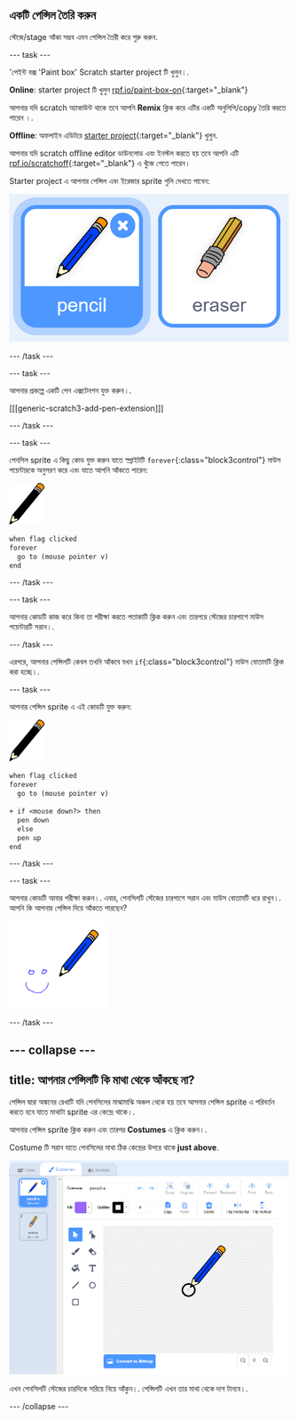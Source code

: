 ## একটি পেন্সিল তৈরি করুন

স্টেজে/stage আঁকা সম্ভব এমন পেন্সিল তৈরী করে শুরু করুন.

--- task ---

'পেইন্ট বক্স 'Paint box' Scratch starter project টি খুলুন।.

**Online**: starter project টি খুলুন [rpf.io/paint-box-on](http://rpf.io/paint-box-on){:target="_blank"}

আপনার যদি scratch অ্যাকাউন্ট থাকে তবে আপনি **Remix** ক্লিক করে এটির একটি অনুলিপি/copy তৈরি করতে পারেন ।.

**Offline**: অফলাইন এডিটরে [starter project](http://rpf.io/p/bn-IN/paint-box-go){:target="_blank"} খুলুন.

আপনার যদি scratch offline editor ডাউনলোড এবং ইনস্টল করতে হয় তবে আপনি এটি [rpf.io/scratchoff](http://rpf.io/scratchoff){:target="_blank"} এ খুঁজে পেতে পারেন।

Starter project এ আপনার পেন্সিল এবং ইরেজার sprite গুলি দেখতে পাবেন:

![screenshot](images/paint-starter.png)

--- /task ---

--- task ---

আপনার প্রকল্পে একটি পেন এক্সটেনশন যুক্ত করুন।.

[[[generic-scratch3-add-pen-extension]]]

--- /task ---

--- task ---

পেনসিল sprite এ কিছু কোড যুক্ত করুন যাতে স্প্রাইটটি `forever`{:class="block3control"} মাউস পয়েন্টারকে অনুসরণ করে এবং যাতে আপনি আঁকতে পারেন:

![pencil](images/pencil.png)

```blocks3
when flag clicked
forever
  go to (mouse pointer v)
end
```

--- /task ---

--- task ---

আপনার কোডটি কাজ করে কিনা তা পরীক্ষা করতে পতাকাটি ক্লিক করুন এবং তারপরে স্টেজের চারপাশে মাউস পয়েন্টারটি সরান।.

--- /task ---

এরপরে, আপনার পেন্সিলটি কেবল তখনি আঁকবে যখন `if`{:class="block3control"} মাউস বোতামটি ক্লিক করা হচ্ছে।.

--- task ---

আপনার পেন্সিল sprite এ এই কোডটি যুক্ত করুন:

![pencil](images/pencil.png)

```blocks3
when flag clicked
forever
  go to (mouse pointer v)

+ if <mouse down?> then
  pen down
  else
  pen up
end
```

--- /task ---

--- task ---

আপনার কোডটি আবার পরীক্ষা করুন।. এবার, পেনসিলটি স্টেজের চারপাশে সরান এবং মাউস বোতামটি ধরে রাখুন।. আপনি কি আপনার পেন্সিল দিয়ে আঁকতে পারছেন?

![screenshot](images/paint-draw.png)

--- /task ---

--- collapse ---
---
title: আপনার পেন্সিলটি কি মাথা থেকে আঁকছে না?
---

পেন্সিল দ্বারা অঙ্কনের রেখাটি যদি পেনসিলের মাঝামাঝি অঞ্চল থেকে হয় তবে আপনার পেন্সিল sprite এ পরিবর্তন করতে হবে যাতে মাথাটা sprite এর কেন্দ্রে থাকে।.

আপনার পেন্সিল sprite ক্লিক করুন এবং তারপর **Costumes** এ ক্লিক করুন।.

Costume টি সরান যাতে পেনসিলের মাথা ঠিক কেন্দ্রের উপরে থাকে **just above**.

![Costume center](images/costume-center-annotated.png)

এখন পেনসিলটি স্টেজের চারদিকে সরিয়ে নিয়ে আঁকুন।. পেন্সিলটি এখন তার মাথা থেকে দাগ টানবে।.

--- /collapse ---